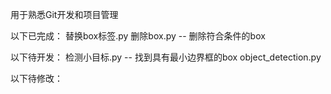 用于熟悉Git开发和项目管理

以下已完成：
替换box标签.py
删除box.py      -- 删除符合条件的box

以下待开发：
检测小目标.py     -- 找到具有最小边界框的box
object_detection.py

以下待修改：
